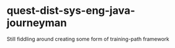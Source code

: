 # quest-dist-sys-eng-java-journeyman
Still fiddling around creating some form of training-path framework
